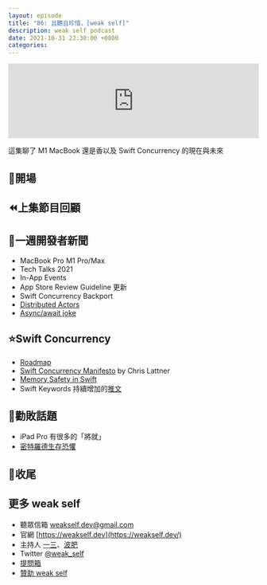 ```yaml
---
layout: episode
title: "86: 且聽且珍惜，[weak self]"
description: weak self podcast
date: 2021-10-31 22:30:00 +0800
categories:
---
```

<iframe src="https://www.listennotes.com/podcasts/weak-self/86-且聽且珍惜weak-self-NrIx-pM658i/embed/" width="100%" style="width: 1px; min-width: 100%;" loading="lazy" frameborder="0" scrolling="no"></iframe>

這集聊了 M1 MacBook 還是香以及 Swift Concurrency 的現在與未來

## 👋開場

## ⏪上集節目回顧

## 📰一週開發者新聞

- MacBook Pro M1 Pro/Max
- Tech Talks 2021
- In-App Events
- App Store Review Guideline 更新
- Swift Concurrency Backport
- [Distributed Actors](https://swift.org/blog/distributed-actors/)
- [Async/await joke](https://twitter.com/jckarter/status/1453428936566718466)

## ⭐️Swift Concurrency

- [Roadmap](https://forums.swift.org/t/swift-concurrency-roadmap/41611)
- [Swift Concurrency Manifesto](https://www.notion.so/31ed37682ef1576b16bca1432ea9f782) by Chris Lattner
- [Memory Safety in Swift](https://docs.swift.org/swift-book/LanguageGuide/MemorySafety.html)
- Swift Keywords 持續增加的[推文](https://twitter.com/twannl/status/1453764964263600135)

## 💸勸敗話題

- iPad Pro 有很多的「將就」
- [密特羅德生存恐懼](https://www.nintendo.tw/switch/ayl8a/)

## 👋收尾

## 更多 weak self

- 聽眾信箱 [weakself.dev@gmail.com](mailto:weakself.dev@gmail.com)
- 官網 [https://weakself.dev](https://weakself.dev/)
- 主持人 [一三](https://twitter.com/ethanhuang13)、[波肥](https://twitter.com/PofatTseng)
- Twitter [@weak_self](https://twitter.com/weak_self)
- [提問箱](https://peing.net/zh-TW/weak_self)
- [贊助 weak self](https://weakself.dev/#donation)
